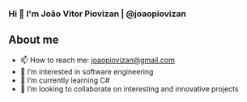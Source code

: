 ### Hi 🖖 I'm João Vitor Piovizan | @joaopiovizan

## About me
- 📫 How to reach me: joaopiovizan@gmail.com
- 👀 I’m interested in software engineering
- 🌱 I’m currently learning C#
- 👯 I’m looking to collaborate on interesting and innovative projects

<!---
joaopiovizan/joaopiovizan is a ✨ special ✨ repository because its `README.md` (this file) appears on your GitHub profile.
You can click the Preview link to take a look at your changes.
--->
